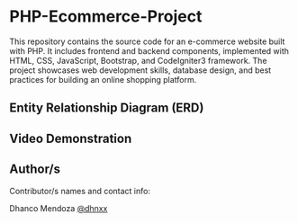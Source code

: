 # PHP-Ecommerce-Project
This repository contains the source code for an e-commerce website built with PHP. It includes frontend and backend components, implemented with HTML, CSS, JavaScript, Bootstrap, and CodeIgniter3 framework. The project showcases web development skills, database design, and best practices for building an online shopping platform.

## Entity Relationship Diagram (ERD)

## Video Demonstration

## Author/s

Contributor/s names and contact info:

Dhanco Mendoza [@dhnxx](https://github.com/dhnxx)

